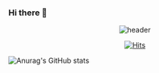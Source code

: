 ### Hi there 👋

<div align=center>

![header](https://capsule-render.vercel.app/api?type=waving&color=gradient&height=300&section=header&text=JJamVa&fontAlignY=40&fontSize=100&descAlignY=65&animation=twinkling)
</div>

<!--
**JJamVa/JJamVa** is a ✨ _special_ ✨ repository because its `README.md` (this file) appears on your GitHub profile.

Here are some ideas to get you started:

- 🔭 I’m currently working on ...
- 🌱 I’m currently learning ...
- 👯 I’m looking to collaborate on ...
- 🤔 I’m looking for help with ...
- 💬 Ask me about ...
- 📫 How to reach me: ...
- 😄 Pronouns: ...
- ⚡ Fun fact: ...
-->

<div align=center>
	
[![Hits](https://hits.seeyoufarm.com/api/count/incr/badge.svg?url=https%3A%2F%2Fgithub.com%2Fsungwon-097)](https://hits.seeyoufarm.com)
	
</div>

<!--[![solved.ac tier](http://mazassumnida.wtf/api/generate_badge?boj=chung1306)](https://solved.ac/chung1306) -->
![Anurag's GitHub stats](https://github-readme-stats.vercel.app/api?username=JJamVa&show_icons=true&theme=tokyonight)
